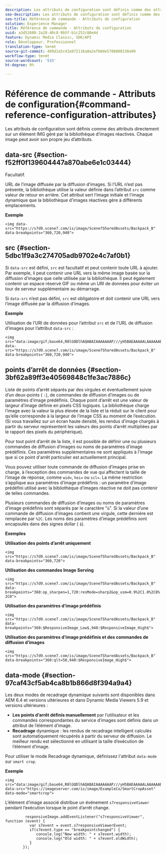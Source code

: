 ```yaml
---
description: Les attributs de configuration sont définis comme des attributs directement sur un élément IMG géré par la bibliothèque d’images réactives. Chaque image peut avoir son propre jeu d’attributs.
seo-description: Les attributs de configuration sont définis comme des attributs directement sur un élément IMG géré par la bibliothèque d’images réactives. Chaque image peut avoir son propre jeu d’attributs.
seo-title: Référence de commande - Attributs de configuration
solution: Experience Manager
title: Référence de commande - Attributs de configuration
uuid: a3d52680-2a28-40c8-9b5f-b1c252c88e4d
feature: Dynamic Media Classic, SDK/API
role: Développeur, Professionnel
translation-type: tm+mt
source-git-commit: 469d1a5c43a972116a8a2efb0de5708800130a99
workflow-type: tm+mt
source-wordcount: '533'
ht-degree: 0%

---
```



# Référence de commande - Attributs de configuration{#command-reference-configuration-attributes}

Les attributs de configuration sont définis comme des attributs directement sur un élément IMG géré par la bibliothèque d’images réactives. Chaque image peut avoir son propre jeu d’attributs.

## data-src {#section-f52ff0f139604447a870abe6e1c03444}

Facultatif.

URL de l’image diffusée par la diffusion d’images. Si l’URL n’est pas présente, la bibliothèque utilise la valeur définie dans l’attribut `src` comme valeur de retour en arrière. Cet attribut sert l’image initiale et l’image dynamique que la bibliothèque d’images réactives gère à différents emplacements.

**Exemple**

```
<img data-src="https://s7d9.scene7.com/is/image/Scene7SharedAssets/Backpack_B" data-breakpoints="360,720,940">
```

## src {#section-5dbc1f9a3c274705adb9702e4c7af0b1}

Si `data-src` est défini, `src` est facultatif et peut contenir toute URL à ajouter. Par exemple, il peut contenir une URL vers la même image basée sur la diffusion d’images que celle utilisée par la bibliothèque. Il peut également contenir un espace réservé GIF ou même un URI de données pour éviter un tour de serveur supplémentaire au démarrage.

Si `data-src` n’est pas défini, `src` est obligatoire et doit contenir une URL vers l’image diffusée par la diffusion d’images.

**Exemple**

Utilisation de l’URI de données pour l’attribut `src` et de l’URL de diffusion d’images pour l’attribut `data-src` :

```
<img src="data:image/gif;base64,R0lGODlhAQABAIAAAAAAAP///yH5BAEAAAAALAAAAAABAAEAAAIBRAA7" data-src="https://s7d9.scene7.com/is/image/Scene7SharedAssets/Backpack_B" data-breakpoints="360,720,940">
```

## points d’arrêt de données {#section-3bf62a89ff3e40569848c1fe3ac7886c}

Liste de points d’arrêt séparés par des virgules et éventuellement suivie d’un deux-points ( `:`), de commandes de diffusion d’images ou de paramètres d’image prédéfinis. Chaque point d’arrêt est une valeur de largeur d’image définie en pixels CSS logiques. La bibliothèque charge l’image avec la valeur la plus élevée de la liste et la réduit sur le client pour qu’elle corresponde à la largeur de l’image CSS au moment de l’exécution. (Si vous travaillez sur un écran haute densité, les rendus d’image chargés à partir du serveur représentent les valeurs des points d’arrêt multipliées par le rapport des pixels du périphérique).

Pour tout point d’arrêt de la liste, il est possible de définir une ou plusieurs commandes de diffusion d’images ou noms de paramètres d’image prédéfinis. Ces paramètres supplémentaires ne sont appliqués à l&#39;image que si ce point d&#39;arrêt particulier est actuellement principal.

Vous pouvez utiliser toute commande de diffusion d’images prise en charge, à l’exception des commandes de vue qui affectent la taille de l’image de réponse, comme `wid=`, `hei=` ou `scl=`. La même restriction s’applique aux paramètres d’image prédéfinis : un paramètre d’image prédéfini utilisé avec la bibliothèque d’images réactive ne doit pas contenir de telles commandes.

Plusieurs commandes de diffusion d’images ou noms de paramètres d’image prédéfinis sont séparés par le caractère &quot;`&`&quot;. Si la valeur d’une commande de diffusion d’images contient une virgule, cette dernière est remplacée par `%2C`. Les noms des paramètres d’image prédéfinis sont encapsulés dans des signes dollar ( `$`).

**Exemples**

**Utilisation des points d’arrêt uniquement**

`<img src="https://s7d9.scene7.com/is/image/Scene7SharedAssets/Backpack_B" data-breakpoints="360,720">`

**Utilisation des commandes Image Serving**

`<img src="https://s7d9.scene7.com/is/image/Scene7SharedAssets/Backpack_B" data-breakpoints="360:op_sharpen=1,720:resMode=sharp2&op_usm=0.9%2C1.0%2C8%2C0">`

**Utilisation des paramètres d’image prédéfinis**

`<img src="https://s7d9.scene7.com/is/image/Scene7SharedAssets/Backpack_B" data-breakpoints="360:$ResponsiveImage_Low$,940:$ResponsiveImage_High$">`

**Utilisation des paramètres d’image prédéfinis et des commandes de diffusion d’images**

`<img src="https://s7d9.scene7.com/is/image/Scene7SharedAssets/Backpack_B" data-breakpoints="360:qlt=50,940:$ResponsiveImage_High$">`

## data-mode {#section-97caf43cf5ab4ca8b1b866d8f394a9a4}

Les deux modes de recadrage dynamique suivants sont disponibles dans AEM 6.4 et versions ultérieures et dans Dynamic Media Viewers 5.9 et versions ultérieures :

* **Les points d’arrêt définis manuellement**  par l’utilisateur et les commandes correspondantes du service d’images sont définis dans un attribut de l’élément d’image.
* **Recadrage**  dynamique : les rendus de recadrage intelligent calculés sont automatiquement récupérés à partir du serveur de diffusion. Le meilleur rendu est sélectionné en utilisant la taille d’exécution de l’élément d’image.

Pour utiliser le mode Recadrage dynamique, définissez l&#39;attribut `data-mode` sur `smart crop`.

**Exemple**

```
<img 
src="data:image/gif;base64,R0lGODlhAQABAIAAAAAAAP///yH5BAEAAAAALAAAAAABAAEAAAIBRAA7" 
data-src="https://imageserver.com/is/image/ExampleCo/SmartCropAsset" 
data-mode="smartcrop">
```

L’élément d’image associé distribue un événement `s7responsiveViewer` pendant l’exécution lorsque le point d’arrêt change.

```
         responsiveImage.addEventListener("s7responsiveViewer", function (event) { 
           var s7event = event.s7responsiveViewerEvent; 
           if(s7event.type == "breakpointchanged") { 
              console.log("New width: " + s7event.width); 
              console.log("Old width: " + s7event.oldWidth); 
           } 
        });
```

